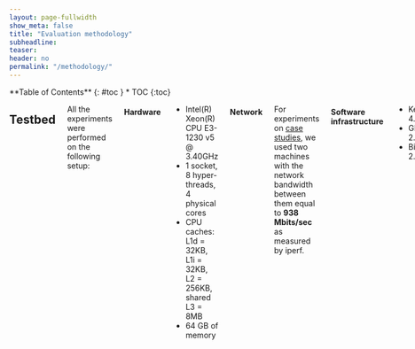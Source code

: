 ```yaml
---
layout: page-fullwidth
show_meta: false
title: "Evaluation methodology"
subheadline:
teaser:
header: no
permalink: "/methodology/"
---
```


<div class="row">
<div class="medium-4 medium-push-8 columns" markdown="1">
<div class="panel radius" markdown="1">
**Table of Contents**
{: #toc }
*  TOC
{:toc}
</div>
</div><!-- /.medium-4.columns -->



<div class="medium-8 medium-pull-4 columns" markdown="1">

## Testbed

All the experiments were performed on the following setup:

#### Hardware

* Intel(R) Xeon(R) CPU E3-1230 v5 @ 3.40GHz
* 1 socket, 8 hyper-threads, 4 physical cores
* CPU caches: L1d = 32KB, L1i = 32KB, L2 = 256KB, shared L3 = 8MB
* 64 GB of memory

#### Network

For experiments on [case studies](/case-studies), we used two machines with the network bandwidth between them equal to **938 Mbits/sec** as measured by iperf.


#### Software infrastructure

* Kernel: 4.4.0
* GLibC: 2.21
* Binutils: 2.26.1

#### Compilers

* GCC:
    * Version: 6.1.0
    * Configuration flags:

```
--enable-languages=c,c++ --enable-libmpx --enable-multilib --with-system-zlib
```

* ICC:
    * Version: 17.0.0
* Clang/LLVM (AddressSanitizer):
    * Version: 3.8.0
    * Configuration flags (LLVM):

```
-G "Unix Makefiles" -DCMAKE_BUILD_TYPE="Release" -DLLVM_TARGETS_TO_BUILD="X86"
```

* Clang/LLVM (SoftBound):
    * [Source](https://github.com/santoshn/softboundcets-34)
    * Version: 3.4.0
    * Configuration flags:

```
--enable-optimized --disable-bindings
```

* Clang/LLVM (SafeCode):
    * [Source](http://safecode.cs.illinois.edu/downloads.html)
    * Version: 3.2.0
    * Configuration flags:

```
-G "Unix Makefiles" -DCMAKE_BUILD_TYPE="Release" -DLLVM_TARGETS_TO_BUILD="X86"
```

<small markdown="1">[Up to table of contents](#toc)</small>
{: .text-right }
---


## Measurement tools

We've used the following tools for measurements:

* [perf stat](https://perf.wiki.kernel.org/index.php/Tutorial). Our main tool used to measure all CPU-related parameters. Full list includes:

```
-e cycles,instructions,instructions:u,instructions:k
-e branch-instructions,branch-misses
-e dTLB-loads,dTLB-load-misses,dTLB-stores,dTLB-store-misses
-e L1-dcache-loads,L1-dcache-load-misses
-e L1-dcache-stores,L1-dcache-store-misses
-e LLC-loads,LLC-load-misses
-e LLC-store-misses,LLC-stores
```

Not to introduce additional measurement error, we measured these parameters in parts, 8 parameters at a time.

* [time](https://linux.die.net/man/1/time). Since `perf` does not provide capabilities for measuring physical memory consumption of a process, we used `time --verbose` and collected maximum resident set size.
* [Intel Pin](https://software.intel.com/en-us/articles/pin-a-dynamic-binary-instrumentation-tool). To gather MPX instruction statistics, we developed a Pin tool. Full code of our instrumentation can be found in the [repository](https://github.com/OleksiiOleksenko/mpx_evaluation/tree/dev/install/compilers/pintool).

<small markdown="1">[Up to table of contents](#toc)</small>
{: .text-right }
---

## Benchmarks

We used three benchmark suits in our evaluation: [Parsec 3.0](http://parsec.cs.princeton.edu/), [Phoenix 2.0](https://github.com/kozyraki/phoenix/tree/master/sample_apps) and [SPEC CPU 2006](https://www.spec.org/cpu2006/).
During our work, we found and [fixed a set of bugs in them ](/usability#usabilitytable).

All the benchmarks were compiled together with the libraries they depend upon (except `raytrace` from Parsec which requires X11 libraries).

<small markdown="1">[Up to table of contents](#toc)</small>
{: .text-right }
---

## Build types

#### GCC implementation of MPX

Compiler flags:

```
-fcheck-pointer-bounds -mmpx
```

Linker flags:

```
-lmpx -lmpxwrappers
```

Environment variables:

```sh
CHKP_RT_BNDPRESERVE="0"  # support of legacy code, i.e. libraries
CHKP_RT_MODE="stop"
CHKP_RT_VERBOSE="0"
CHKP_RT_PRINT_SUMMARY="0"
```

Subtypes:

* disabled bounds narrowing:

```
-fno-chkp-narrow-bounds
```
* protecting only memory writes, not reads:

```
-fno-chkp-check-read
```

#### ICC implementation of MPX

Compiler flags:

```
-check-pointers-mpx=rw
```

Linker flags:

```
-lmpx
```

Environment variables:

```sh
CHKP_RT_BNDPRESERVE="0"  # support of legacy code, i.e. libraries
CHKP_RT_MODE="stop"
CHKP_RT_VERBOSE="0"
CHKP_RT_PRINT_SUMMARY="0"
```

Subtypes:

* disabled bounds narrowing:

```
-no-check-pointers-narrowing
```
* protecting only memory writes, not reads:

```sh
-check-pointers-mpx=write
# instead of
-check-pointers-mpx=rw
```


#### AddressSanitizer (both GCC and Clang)

Compiler flags:

```
-fsanitize=address
```

Environment variables:

```sh
ASAN_OPTIONS="verbosity=0:\
detect_leaks=false:\
print_summary=true:\
halt_on_error=true:\
poison_heap=true:\
alloc_dealloc_mismatch=0:\
new_delete_type_mismatch=0"
```

Subtype:

* protecting only memory writes, not reads:

```
--param asan-instrument-reads=0
```

#### SoftBound

Compiler flags:

```
-fsoftboundcets -flto -fno-vectorize
```

Linker flags:

```
-lm -lrt
```

#### SafeCode

Compiler flags:

```
-fmemsafety -g -fmemsafety-terminate -stack-protector=1
```

<small markdown="1">[Up to table of contents](#toc)</small>
{: .text-right }
---

## Experiments

Each program was executed 10 times, and the results were averaged using arithmetic mean.
The mean across different programs in the benchmark suite was calculated using geometric mean.
Geometric mean was also used to calculate the "final" mean across three benchmark suites.

In case of Phoenix, each experiment was additionally preceded by a "dry run" - a run that was not recorded and served a sole purpose of putting the working set into the OS I/O cache.
The goal of this "dry run" was to decrease the variance in the results, since all Phoenix benchmarks are small and "cold" cache might have drastically slowed them down.

We performed the following types of experiments:

* normal: experiments on a single thread (serialized) and with fixed input
* multithreaded: experiments on 2, 4, and 8 threads
* variable inputs: experiments with increasing input size (5 runs, each next one with an input twice bigger than the previous)

The results were checked to fulfill the following criteria:

* application compiled successfully
* application run successfully (with zero exit code)
* the output is equal to the output of non-protected application (if it is deterministic)

Values of coefficient of variation (CV) are presented in the following table:

| Experiment            | Average CV, % | Maximum CV, % |
|:----------------------|--------------:|--------------:|
| Phoenix               | 0.34          | 3.87          |
| Parsec                | 0.28          | 3.75          |
| SPEC                  | 0.41          | 3.96          |
| **All**               | **0.35**      | **3.96**      |


<small markdown="1">[Up to table of contents](#toc)</small>
{: .text-right }